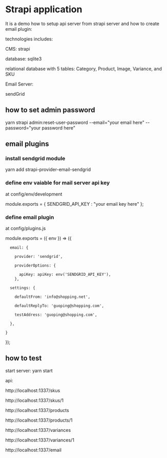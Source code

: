 # Strapi application

It is a demo how to setup api server from strapi server and how to create email plugin:

technologies includes:

CMS: strapi 

database: sqlite3

relational database with 5 tables: Category, Product, Image, Variance, and SKU

Email Server: 

sendGrid

## how to set admin password

yarn strapi admin:reset-user-password --email="your email here" --password="your password here"


## email plugins

### install sendgrid module

yarn add strapi-provider-email-sendgrid

### define env vaiable for mail server api key 

at config/env/development

module.exports = {
   SENDGRID_API_KEY : "your email key  here"
};

### define email plugin

at config/plugins.js

module.exports = ({ env }) => ({

      email: {

        provider: 'sendgrid',

        providerOptions: {

          apiKey: apiKey: env('SENDGRID_API_KEY'),
        },

      settings: {

        defaultFrom: 'info@shopping.net',

        defaultReplyTo: 'guoping@shopping.com',

        testAddress: 'guoping@shopping.com',

      },

    }

  });


## how to test 

start server: yarn start 

api:

http://localhost:1337/skus

http://localhost:1337/skus/1

http://localhost:1337/products

http://localhost:1337/products/1

http://localhost:1337/variances

http://localhost:1337/variances/1

http://localhost:1337/email






